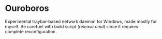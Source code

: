 # Ouroboros
Experimental traybar-based network daemon for Windows, made mostly for myself.
Be carefuel with build script (*release.cmd*) since it requires complete reconfiguration.
